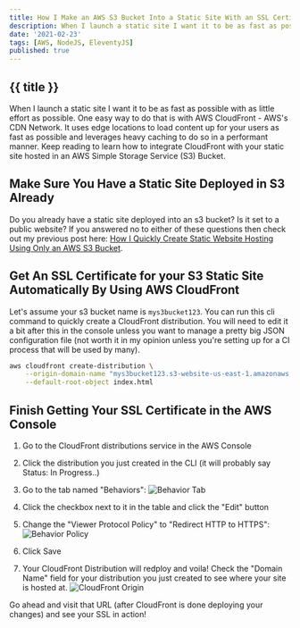```yaml
---
title: How I Make an AWS S3 Bucket Into a Static Site With an SSL Certificate
description: When I launch a static site I want it to be as fast as possible. One easy way to do that is with AWS CloudFront - AWS's CDN Network.  It uses edge locations to load content up for your users as fast as possible and leverages heavy caching to do so in a performant manner.  Keep reading to learn how to integrate CloudFront with your static site hosted in an AWS Simple Storage Service (S3) Bucket
date: '2021-02-23'
tags: [AWS, NodeJS, EleventyJS]
published: true
---
```


## {{ title }}

When I launch a static site I want it to be as fast as possible with as little effort as possible. One easy way to do that is with AWS CloudFront - AWS's CDN Network.  It uses edge locations to load content up for your users as fast as possible and leverages heavy caching to do so in a performant manner.  Keep reading to learn how to integrate CloudFront with your static site hosted in an AWS Simple Storage Service (S3) Bucket.

## Make Sure You Have a Static Site Deployed in S3 Already

Do you already have a static site deployed into an s3 bucket? Is it set to a public website?  If you answered no to either of these questions then check out my previous post here: [How I Quickly Create Static Website Hosting Using Only an AWS S3 Bucket](/blog/how-i-quickly-create-static-website-hosting-using-only-an-aws-s3-bucket/).

## Get An SSL Certificate for your S3 Static Site Automatically By Using AWS CloudFront
Let's assume your s3 bucket name is `mys3bucket123`.  You can run this cli command to quickly create a CloudFront distribution.  You will need to edit it a bit after this in the console unless you want to manage a pretty big JSON configuration file (not worth it in my opinion unless you're setting up for a CI process that will be used by many).

```bash
aws cloudfront create-distribution \
    --origin-domain-name "mys3bucket123.s3-website-us-east-1.amazonaws.com" \
    --default-root-object index.html
```

## Finish Getting Your SSL Certificate in the AWS Console

1. Go to the CloudFront distributions service in the AWS Console
2. Click the distribution you just created in the CLI (it will probably say Status: In Progress..)
3. Go to the tab named "Behaviors":
![Behavior Tab](/assets/images/cloudfront-behaviors.png)

4. Click the checkbox next to it in the table and click the "Edit" button
5. Change the "Viewer Protocol Policy" to "Redirect HTTP to HTTPS":
![Behavior Policy](/assets/images/cloudfront-behavior-policy.png)
6. Click Save
7. Your CloudFront Distribution will redploy and voila! Check the "Domain Name" field for your distribution you just created to see where your site is hosted at.
![CloudFront Origin](/assets/images/cloudfront-origin.png)

Go ahead and visit that URL (after CloudFront is done deploying your changes) and see your SSL in action!

